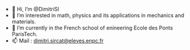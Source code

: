 - 👋 Hi, I’m @DimitriSI
- 👀 I’m interested in math, physics and its applications in mechanics and materials.
- 🌱 I’m currently in the French school of enineering Ecole des Ponts ParisTech.
- 📫 Mail : dimitri.sircat@eleves.enpc.fr

<!---
DimitriSI/DimitriSI is a ✨ special ✨ repository because its `README.md` (this file) appears on your GitHub profile.
You can click the Preview link to take a look at your changes.
--->
